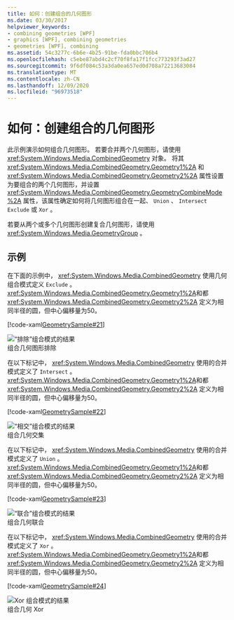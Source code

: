 ```yaml
---
title: 如何：创建组合的几何图形
ms.date: 03/30/2017
helpviewer_keywords:
- combining geometries [WPF]
- graphics [WPF], combining geometries
- geometries [WPF], combining
ms.assetid: 54c3277c-6b6e-4b25-91be-fda0bbc706b4
ms.openlocfilehash: c5ebe87abd4c2cf70f8fa17f1fcc773293f3ad27
ms.sourcegitcommit: 9f6df084c53a3da0ea657ed0d708a72213683084
ms.translationtype: MT
ms.contentlocale: zh-CN
ms.lasthandoff: 12/09/2020
ms.locfileid: "96973518"
---
```

# <a name="how-to-create-a-combined-geometry"></a>如何：创建组合的几何图形
此示例演示如何组合几何图形。 若要合并两个几何图形，请使用 <xref:System.Windows.Media.CombinedGeometry> 对象。 将其 <xref:System.Windows.Media.CombinedGeometry.Geometry1%2A> 和 <xref:System.Windows.Media.CombinedGeometry.Geometry2%2A> 属性设置为要组合的两个几何图形，并设置 <xref:System.Windows.Media.CombinedGeometry.GeometryCombineMode%2A> 属性，该属性确定如何将几何图形组合在一起、 `Union` 、 `Intersect` `Exclude` 或 `Xor` 。  
  
 若要从两个或多个几何图形创建复合几何图形，请使用 <xref:System.Windows.Media.GeometryGroup> 。  
  
## <a name="example"></a>示例  
 在下面的示例中， <xref:System.Windows.Media.CombinedGeometry> 使用几何组合模式定义 `Exclude` 。  <xref:System.Windows.Media.CombinedGeometry.Geometry1%2A>和都 <xref:System.Windows.Media.CombinedGeometry.Geometry2%2A> 定义为相同半径的圆，但中心偏移量为50。  
  
 [!code-xaml[GeometrySample#21](~/samples/snippets/csharp/VS_Snippets_Wpf/GeometrySample/CS/combininggeometriesexample.xaml#21)]  
  
 ![“排除”组合模式的结果](./media/mil-task-combined-geometry-exclude.PNG "mil_task_combined_geometry_exclude")  
组合几何图形排除  
  
 在以下标记中， <xref:System.Windows.Media.CombinedGeometry> 使用的合并模式定义了 `Intersect` 。  <xref:System.Windows.Media.CombinedGeometry.Geometry1%2A>和都 <xref:System.Windows.Media.CombinedGeometry.Geometry2%2A> 定义为相同半径的圆，但中心偏移量为50。  
  
 [!code-xaml[GeometrySample#22](~/samples/snippets/csharp/VS_Snippets_Wpf/GeometrySample/CS/combininggeometriesexample.xaml#22)]  
  
 ![“相交”组合模式的结果](./media/mil-task-combined-geometry-intersect.PNG "mil_task_combined_geometry_intersect")  
组合几何交集  
  
 在以下标记中， <xref:System.Windows.Media.CombinedGeometry> 使用的合并模式定义了 `Union` 。  <xref:System.Windows.Media.CombinedGeometry.Geometry1%2A>和都 <xref:System.Windows.Media.CombinedGeometry.Geometry2%2A> 定义为相同半径的圆，但中心偏移量为50。  
  
 [!code-xaml[GeometrySample#23](~/samples/snippets/csharp/VS_Snippets_Wpf/GeometrySample/CS/combininggeometriesexample.xaml#23)]  
  
 ![“联合”组合模式的结果](./media/mil-task-combined-geometry-union.PNG "mil_task_combined_geometry_union")  
组合几何联合  
  
 在以下标记中， <xref:System.Windows.Media.CombinedGeometry> 使用的合并模式定义了 `Xor` 。  <xref:System.Windows.Media.CombinedGeometry.Geometry1%2A>和都 <xref:System.Windows.Media.CombinedGeometry.Geometry2%2A> 定义为相同半径的圆，但中心偏移量为50。  
  
 [!code-xaml[GeometrySample#24](~/samples/snippets/csharp/VS_Snippets_Wpf/GeometrySample/CS/combininggeometriesexample.xaml#24)]  
  
 ![Xor 组合模式的结果](./media/mil-task-combined-geometry-xor.PNG "mil_task_combined_geometry_xor")  
组合几何 Xor
